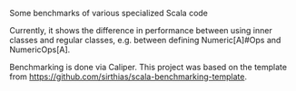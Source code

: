 Some benchmarks of various specialized Scala code

Currently, it shows the difference in performance between using inner classes
and regular classes, e.g. between defining Numeric[A]#Ops and NumericOps[A].

Benchmarking is done via Caliper. This project was based on the template from
https://github.com/sirthias/scala-benchmarking-template.
